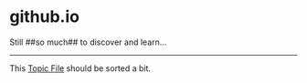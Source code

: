 # github.io
Still ##so much## to discover and learn...

--------------------------

This [Topic File](pages/todo_next.md) should be sorted a bit.

